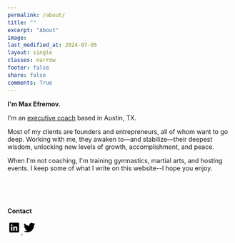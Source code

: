 ```yaml
---
permalink: /about/
title: ""
excerpt: "About"
image: 
last_modified_at: 2024-07-05
layout: single
classes: narrow
footer: false
share: false
comments: True
---
```


**I'm Max Efremov.**

I'm an <a href="https://calendly.com/maxim-efremov/complimentary-session-max">executive coach</a> based in Austin, TX.

Most of my clients are founders and entrepreneurs, all of whom want to go deep. Working with me, they awaken to—and stabilize—their deepest wisdom, unlocking new levels of growth, accomplishment, and peace. 

When I'm not coaching, I'm training gymnastics, martial arts, and hosting events. I keep some of what I write on this website--I hope you enjoy.
<br><br>


<!-- 
<center>
<img src="/assets/images/handstands/onehanded.jpg" alt="One-handed handstand" width="250"/>
<img src="/assets/images/handstands/planche.jpg" alt="Straddle planche" width="250"/> 
<center>
-->



<br>
<br>
<p><b>Contact</b></p>
      
<a href="https://www.linkedin.com/in/maxim-efremov/">
      <img alt="LinkedIn" src="/assets/images/icons/linkedin.png">

<a href="http://www.twitter.com/maxefremov">
      <img alt="Twitter" src="/assets/images/icons/twitter.png">
<!-- 
<img src="/assets/images/icons/gmail.png">(mailto:maxim.efremov@gmail.com)
<img src="/assets/images/icons/linkedin.png">(https://www.linkedin.com/in/maxim-efremov/)
<img src="/assets/images/icons/twitter.png">(http://www.twitter.com/maxefremov) -->
<!-- <a href="mailto:maxim.efremov@gmail.com">
      <img alt="email" src="/assets/images/icons/gmail.png"> -->


<!-- 
Since moving to Austin, TX in 2020, I quit my job as a data scientist and 1) lobbied John Cornyn to double legal, high-skilled immigration ([thanks to Bryan Caplan](https://www.amazon.com/Open-Borders-Science-Ethics-Immigration/dp/1250316960)), 2) started coaching people in crypto in early 2021,  3) started a monthly meetup "Based in Austin" that grew to a some two hundred members, 4) have met countless people, Twitter mutuals, intellectual heroes, neighbors and founders and families.

<img src="/assets/images/twitter/social-currency.jpg" alt="What's being whispered to you in your city?" width="400"/>

The best way to get to know me would be to read the site, my [Twitter](https://twitter.com/maxefremov), [Clubhouse](https://www.joinclubhouse.com/@mefrem). See what I'm up to [now](/now/) or take a look at an out-of-date-and-incomplete of [my influences](/influences).

Some salient features:

- [Gwern](https://www.gwern.net/index) started a tradition of including your big five personality metrics: I'm 99th percentile extroverted, 62nd on emotional stability, 89th on agreeableness, 80th on conscientiousness, and 91st on imagination/neuroticism
- I encountered the [rationalist](https://wiki.lesswrong.com/wiki/Rationalist_movement) community in 2013, my port of entry to deep internet rabbit holes that end in life-changing friendships. There's a line from my reading Slate Star Codex to me moving to Austin, Texas
- I spent several years during college doing community service and disaster relief across the American Midwest. I met the salt of the earth and came away with the conviction that people are immensely decent.
- I'm a gymnast, acrobat, and handbalancer—check out the [fitness gram](https://www.instagram.com/maximally.me/) and [fitness page](/fitness) -->
